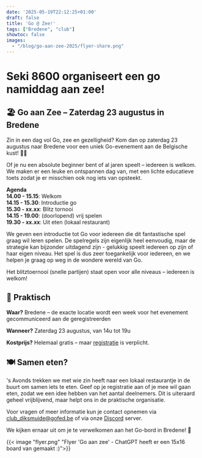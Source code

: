 ```yaml
---
date: '2025-05-19T22:12:25+01:00'
draft: false
title: 'Go @ Zee!'
tags: ["Bredene", "club"]
showtoc: false
images:
  - "/blog/go-aan-zee-2025/flyer-share.png"
---
```


# Seki 8600 organiseert een go namiddag aan zee!

## 🏖️ Go aan Zee – Zaterdag 23 augustus in Bredene

Zin in een dag vol Go, zee en gezelligheid? Kom dan op zaterdag 23 augustus naar Bredene voor een uniek Go-evenement aan de Belgische kust! 🌊🏯

Of je nu een absolute beginner bent of al jaren speelt – iedereen is welkom. We maken er een leuke en ontspannen dag van, met een lichte educatieve toets zodat je er misschien ook nog iets van opsteekt. 

**Agenda**\
**14.00 - 15.15**: Welkom\
**14.15 - 15.30**: Introductie go \
**15.30 - xx.xx**: Blitz tornooi\
**14.15 - 19.00**: (doorlopend) vrij spelen\
**19.30 - xx.xx**: Uit eten (lokaal restaurant)

We geven een introductie tot Go voor iedereen die dit fantastische spel graag wil leren spelen. De spelregels zijn eigenlijk heel eenvoudig, maar de strategie kan bijzonder uitdagend zijn - gelukkig speelt iedereen op zijn of haar eigen niveau. Het spel is dus zeer toegankelijk voor iedereen, en we helpen je graag op weg in de wondere wereld van Go.

Het blitztoernooi (snelle partijen) staat open voor alle niveaus – iedereen is welkom!

## 📍 Praktisch
**Waar?** Bredene – de exacte locatie wordt een week voor het evenement gecommuniceerd aan de geregistreerden

**Wanneer?** Zaterdag 23 augustus, van 14u tot 19u

**Kostprijs?** Helemaal gratis – maar [registratie](https://docs.google.com/forms/d/e/1FAIpQLSeM1w3twmQ0srkO7QYhBTRhcMGl39LJrLfK8MIxDBlhMqImbQ/viewform) is verplicht.

 
## 🍽️ Samen eten?
's Avonds trekken we met wie zin heeft naar een lokaal restaurantje in de buurt om samen iets te eten.
Geef op je registratie aan of je mee wil gaan eten, zodat we een idee hebben van het aantal deelnemers. Dit is uiteraard geheel vrijblijvend, maar helpt ons in de praktische organisatie.


Voor vragen of meer informatie kun je contact opnemen via [club_diksmuide@gofed.be](mailto:club_diksmuide@gofed.be) of via onze [Discord](https://discord.gg/gqpgpFZav3) server.

We kijken ernaar uit om je te verwelkomen aan het Go-bord in Bredene! 🎉 

{{< image "flyer.png" "Flyer 'Go aan zee' - ChatGPT heeft er een 15x16 board van gemaakt :)">}}